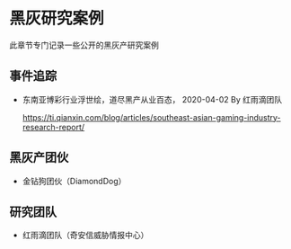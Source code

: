 # 黑灰研究案例

此章节专门记录一些公开的黑灰产研究案例



## 事件追踪

- 东南亚博彩行业浮世绘，道尽黑产从业百态， 2020-04-02 By 红雨滴团队

  https://ti.qianxin.com/blog/articles/southeast-asian-gaming-industry-research-report/



## 黑灰产团伙

- 金钻狗团伙（DiamondDog）





## 研究团队

- 红雨滴团队（奇安信威胁情报中心）

